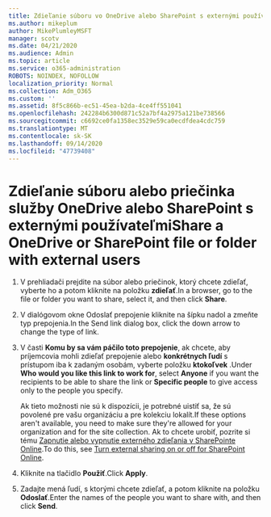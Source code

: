 ```yaml
---
title: Zdieľanie súboru vo OneDrive alebo SharePoint s externými používateľmi
ms.author: mikeplum
author: MikePlumleyMSFT
manager: scotv
ms.date: 04/21/2020
ms.audience: Admin
ms.topic: article
ms.service: o365-administration
ROBOTS: NOINDEX, NOFOLLOW
localization_priority: Normal
ms.collection: Adm_O365
ms.custom: ''
ms.assetid: 8f5c866b-ec51-45ea-b2da-4ce4ff551041
ms.openlocfilehash: 242284b6300d871c52a7bf4a2975a121be738566
ms.sourcegitcommit: c6692ce0fa1358ec3529e59ca0ecdfdea4cdc759
ms.translationtype: MT
ms.contentlocale: sk-SK
ms.lasthandoff: 09/14/2020
ms.locfileid: "47739408"
---
```

# <a name="share-a-onedrive-or-sharepoint-file-or-folder-with-external-users"></a><span data-ttu-id="58b96-102">Zdieľanie súboru alebo priečinka služby OneDrive alebo SharePoint s externými používateľmi</span><span class="sxs-lookup"><span data-stu-id="58b96-102">Share a OneDrive or SharePoint file or folder with external users</span></span>

1. <span data-ttu-id="58b96-103">V prehliadači prejdite na súbor alebo priečinok, ktorý chcete zdieľať, vyberte ho a potom kliknite na položku **zdieľať**.</span><span class="sxs-lookup"><span data-stu-id="58b96-103">In a browser, go to the file or folder you want to share, select it, and then click **Share**.</span></span>
    
2. <span data-ttu-id="58b96-104">V dialógovom okne Odoslať prepojenie kliknite na šípku nadol a zmeňte typ prepojenia.</span><span class="sxs-lookup"><span data-stu-id="58b96-104">In the Send link dialog box, click the down arrow to change the type of link.</span></span>
    
3. <span data-ttu-id="58b96-105">V časti **Komu by sa vám páčilo toto prepojenie**, ak chcete, aby príjemcovia mohli zdieľať prepojenie alebo **konkrétnych ľudí** s prístupom iba k zadaným osobám, vyberte položku **ktokoľvek** .</span><span class="sxs-lookup"><span data-stu-id="58b96-105">Under **Who would you like this link to work for**, select **Anyone** if you want the recipients to be able to share the link or **Specific people** to give access only to the people you specify.</span></span> 
    
    <span data-ttu-id="58b96-106">Ak tieto možnosti nie sú k dispozícii, je potrebné uistiť sa, že sú povolené pre vašu organizáciu a pre kolekciu lokalít.</span><span class="sxs-lookup"><span data-stu-id="58b96-106">If these options aren't available, you need to make sure they're allowed for your organization and for the site collection.</span></span> <span data-ttu-id="58b96-107">Ak to chcete urobiť, pozrite si tému [Zapnutie alebo vypnutie externého zdieľania v SharePointe Online](https://go.microsoft.com/fwlink/?linkid=866426).</span><span class="sxs-lookup"><span data-stu-id="58b96-107">To do this, see [Turn external sharing on or off for SharePoint Online](https://go.microsoft.com/fwlink/?linkid=866426).</span></span>
    
4. <span data-ttu-id="58b96-108">Kliknite na tlačidlo **Použiť**.</span><span class="sxs-lookup"><span data-stu-id="58b96-108">Click **Apply**.</span></span>
    
5. <span data-ttu-id="58b96-109">Zadajte mená ľudí, s ktorými chcete zdieľať, a potom kliknite na položku **Odoslať**.</span><span class="sxs-lookup"><span data-stu-id="58b96-109">Enter the names of the people you want to share with, and then click **Send**.</span></span>
    


